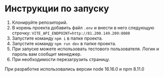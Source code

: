 # Инструкции по запуску

1. Клонируйте репозиторий.
2. В корень проекта добавить файл `.env` и внести в него следующую строчку:
   `VITE_API_ENDPOINT=http://81.200.149.209:8080  `
3. Запустите команду `npm i` в папке проекта.
4. Запустите команду `npm run dev` в папке проекта.
5. При запуске можете использовать тестового пользователя. Логин и пароль вам сообщит менеджер.
6. При необходимости перезагрузить страницу.

При разработке использовались версии node 16.16.0 и npm 8.11.0
